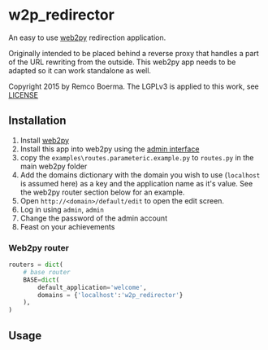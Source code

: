 # w2p_redirector
An easy to use [web2py][] redirection application.

Originally intended to be placed behind a reverse proxy that handles a part of the URL rewriting from the outside.
This web2py app needs to be adapted so it can work standalone as well. 

Copyright 2015 by Remco Boerma. 
The LGPLv3 is applied to this work, see [LICENSE](LICENSE)

## Installation 
 1. Install [web2py]
 1. Install this app into web2py using the [admin interface][]
 1. copy the `examples\routes.parameteric.example.py` to `routes.py` in the main web2py folder
 1. Add the domains dictionary with the domain you wish to use (`localhost` is assumed here) as a key 
    and the application name as it's value. See the web2py router section below for an example. 
 1. Open `http://<domain>/default/edit` to open the edit screen. 
 1. Log in using `admin`, `admin`
 1. Change the password of the admin account
 1. Feast on your achievements

### Web2py router
```python
routers = dict( 
    # base router
    BASE=dict(
        default_application='welcome',
        domains = {'localhost':'w2p_redirector'}
    ),
)
```


## Usage 

  

 [web2py]: http://www.web2py.com  
 [admin interface]: http://localhost:8000/admin